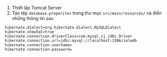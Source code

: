1. Thiết lập Tomcat Server
2. Tạo tệp `database.properites` trong thư mục `src/main/resources/`
và điền những thông tin sau
```
hibernate.dialect=org.hibernate.dialect.MySQLDialect
hibernate.showSql=true
hibernate.connection.driverClass=com.mysql.cj.jdbc.Driver
hibernate.connection.url=jdbc:mysql://localhost:3306/saledb
hibernate.connection.username=
hibernate.connection.password=
```
